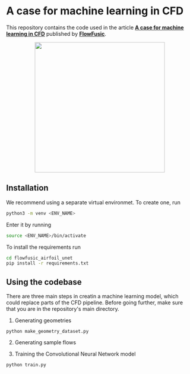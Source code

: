 # A case for machine learning in CFD

This repository contains the code used in the article [**A case for machine learning in CFD**](https://medium.com/@mskarysz_35929/a-case-for-machine-learning-in-cfd-3aca27aaca76) published by [**FlowFusic**](https://www.flowfusic.com/).

<a href="https://www.flowfusic.com/">
<p align="center">
  <img src="https://www.flowfusic.com/brandmark-design_transparent_for_web.png" width="350">
</p>
</a>

## Installation

We recommend using a separate virtual environmet. To create one, run

```bash
python3 -m venv <ENV_NAME>
```

Enter it by running

```bash
source <ENV_NAME>/bin/activate
```

To install the requirements run

```bash
cd flowfusic_airfoil_unet
pip install -r requirements.txt
```

## Using the codebase
There are three main steps in creatin a machine learning model, which could replace parts of the CFD pipeline. Before going further, make sure that you are in the repository's main directory.

1. Generating geometries

```
python make_geometry_dataset.py
```

2. Generating sample flows

3. Training the Convolutional Neural Network model

```
python train.py
```
